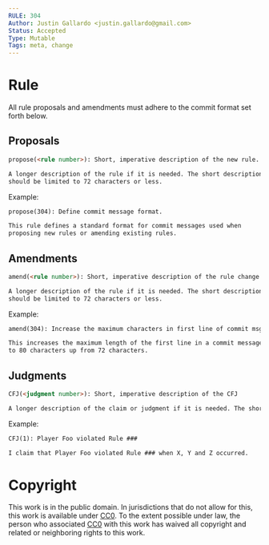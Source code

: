 ```yaml
---
RULE: 304
Author: Justin Gallardo <justin.gallardo@gmail.com>
Status: Accepted
Type: Mutable
Tags: meta, change
---
```


# Rule

All rule proposals and amendments must adhere to the commit format set
forth below.

## Proposals

```markdown
propose(<rule number>): Short, imperative description of the new rule.

A longer description of the rule if it is needed. The short description
should be limited to 72 characters or less.
```

Example:

```markdown
propose(304): Define commit message format.

This rule defines a standard format for commit messages used when
proposing new rules or amending existing rules.
```

## Amendments

```markdown
amend(<rule number>): Short, imperative description of the rule change.

A longer description of the rule if it is needed. The short description
should be limited to 72 characters or less.
```

Example:

```markdown
amend(304): Increase the maximum characters in first line of commit msg.

This increases the maximum length of the first line in a commit message
to 80 characters up from 72 characters.
```

## Judgments

```markdown
CFJ(<judgment number>): Short, imperative description of the CFJ

A longer description of the claim or judgment if it is needed. The short description should be limited to 80 characters or less.
```

Example:

```markdown
CFJ(1): Player Foo violated Rule ###

I claim that Player Foo violated Rule ### when X, Y and Z occurred.
```

# Copyright

This work is in the public domain. In jurisdictions that do not allow for this, this work is available under [CC0](https://creativecommons.org/publicdomain/zero/1.0/). To the extent possible under law, the person who associated [CC0](https://creativecommons.org/publicdomain/zero/1.0/) with this work has waived all copyright and related or neighboring rights to this work.
